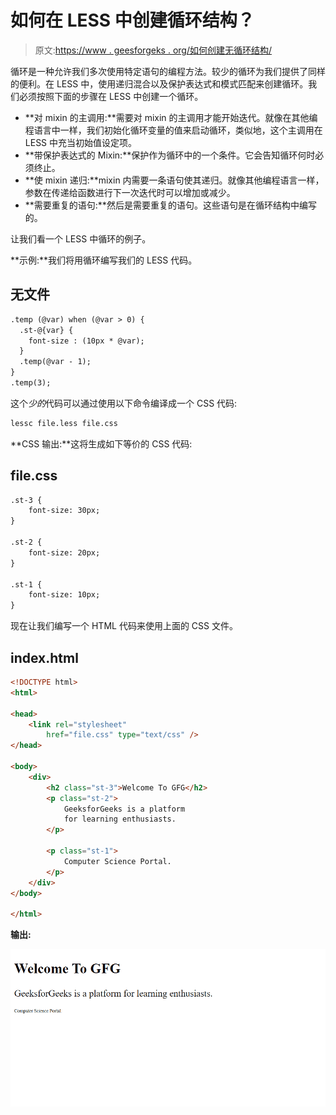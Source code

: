 # 如何在 LESS 中创建循环结构？

> 原文:[https://www . geesforgeks . org/如何创建无循环结构/](https://www.geeksforgeeks.org/how-to-create-a-loop-structure-in-less/)

循环是一种允许我们多次使用特定语句的编程方法。较少的循环为我们提供了同样的便利。在 LESS 中，使用递归混合以及保护表达式和模式匹配来创建循环。我们必须按照下面的步骤在 LESS 中创建一个循环。

*   **对 mixin 的主调用:**需要对 mixin 的主调用才能开始迭代。就像在其他编程语言中一样，我们初始化循环变量的值来启动循环，类似地，这个主调用在 LESS 中充当初始值设定项。
*   **带保护表达式的 Mixin:**保护作为循环中的一个条件。它会告知循环何时必须终止。
*   **使 mixin 递归:**mixin 内需要一条语句使其递归。就像其他编程语言一样，参数在传递给函数进行下一次迭代时可以增加或减少。
*   **需要重复的语句:**然后是需要重复的语句。这些语句是在循环结构中编写的。

让我们看一个 LESS 中循环的例子。

**示例:**我们将用循环编写我们的 LESS 代码。

## 无文件

```html
.temp (@var) when (@var > 0) {
  .st-@{var} {
    font-size : (10px * @var);
  }
  .temp(@var - 1);
}
.temp(3);
```

这个*少的*代码可以通过使用以下命令编译成一个 CSS 代码:

```html
lessc file.less file.css
```

**CSS 输出:**这将生成如下等价的 CSS 代码:

## file.css

```html
.st-3 {
    font-size: 30px;
}

.st-2 {
    font-size: 20px;
}

.st-1 {
    font-size: 10px;
}
```

现在让我们编写一个 HTML 代码来使用上面的 CSS 文件。

## index.html

```html
<!DOCTYPE html>
<html>

<head>
    <link rel="stylesheet" 
        href="file.css" type="text/css" />
</head>

<body>
    <div>
        <h2 class="st-3">Welcome To GFG</h2>
        <p class="st-2">
            GeeksforGeeks is a platform
            for learning enthusiasts.
        </p>

        <p class="st-1">
            Computer Science Portal.
        </p>
    </div>
</body>

</html>
```

**输出:**

![](img/7f1999a956384fcf5fd0082bec67ddce.png)